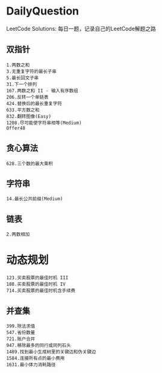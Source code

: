 # DailyQuestion
LeetCode Solutions: 
每日一题，记录自己的LeetCode解题之路

## 双指针
    1.两数之和
    3.无重复字符的最长子串
    5.最长回文子串
    31.下一个排列
    167.两数之和 II - 输入有序数组
    206.反转一个单链表
    424.替换后的最长重复字符
    633.平方数之和
    832.翻转图像(Easy)
    1208.尽可能使字符串相等(Medium)
    Offer48
    
## 贪心算法
    628.三个数的最大乘积
    
## 字符串
    14.最长公共前缀(Medium)

## 链表
    2.两数相加
    
# 动态规划
    123.买卖股票的最佳时机 III
    188.买卖股票的最佳时机 IV
    714.买卖股票的最佳时机含手续费

## 并查集
    399.除法求值
    547.省份数量
    721.账户合并
    947.移除最多的同行或同列石头
    1489.找到最小生成树里的关键边和伪关键边
    1584.连接所有点的最小费用
    1631.最小体力消耗路径
